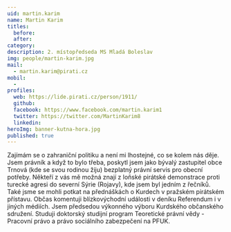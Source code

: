 ```yaml
---
uid: martin.karim
name: Martin Karim
titles:
  before: 
  after: 
category:
description: 2. místopředseda MS Mladá Boleslav
img: people/martin-karim.jpg
mail: 
  - martin.karim@pirati.cz
mobil:
  - 
profiles:
  web: https://lide.pirati.cz/person/1911/
  github:
  facebook: https://www.facebook.com/martin.karim1
  twitter: https://twitter.com/MartinKarim8
  linkedin:
heroImg: banner-kutna-hora.jpg
published: true
---
```


Zajímám se o zahraniční politiku a není mi lhostejné, co se kolem nás děje. Jsem právník a když to bylo třeba, poskytl jsem jako bývalý zastupitel obce Trnová (kde se svou rodinou žiju) bezplatný právní servis pro obecní potřeby. Někteří z vás mě možná znají z loňské pirátské demonstrace proti turecké agresi do severní Sýrie (Rojavy), kde jsem byl jedním z řečníků. Také jsme se mohli potkat na přednáškách o Kurdech v pražském pirátském přístavu. Občas komentuji blízkovýchodní události v deníku Referendum i v jiných médiích. Jsem předsedou výkonného výboru Kurdského občanského sdružení. Studuji doktorský studijní program Teoretické právní vědy - Pracovní právo a právo sociálního zabezpečení na PFUK.
